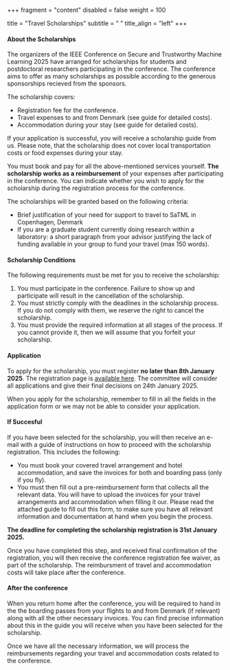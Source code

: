 +++
fragment = "content"
disabled = false
weight = 100

title = "Travel Scholarships"
subtitle = " "
title_align = "left"
+++

#### About the Scholarships

The organizers of the IEEE Conference on Secure and Trustworthy Machine Learning 2025 have arranged for scholarships for students and postdoctoral researchers participating in the conference. The conference aims to offer as many scholarships as possible according to the generous sponsorships recieved from the sponsors.

The scholarship covers:

* Registration fee for the conference.
* Travel expenses to and from Denmark (see guide for detailed costs).
* Accommodation during your stay (see guide for detailed costs).

If your application is successful, you will receive a scholarship guide from us.
Please note, that the scholarship does not cover local transportation costs or food expenses during your stay.

You must book and pay for all the above-mentioned services yourself. **The scholarship works as a
reimbursement** of your expenses after participating in the conference. You can indicate whether you wish to apply for the scholarship during the registration process for the conference.

The scholarships will be granted based on the following criteria:

* Brief justification of your need for support to travel to SaTML in Copenhagen, Denmark
* If you are a graduate student currently doing research within a laboratory: a short paragraph from your advisor justifying the lack of funding available in your group to fund your travel (max 150 words). 

#### Scholarship Conditions

The following requirements must be met for you to receive the scholarship:

1. You must participate in the conference. Failure to show up and participate will result in the cancellation of the scholarship.
2. You must strictly comply with the deadlines in the scholarship process. If you do not comply with them, we reserve the right to cancel the scholarship.
3. You must provide the required information at all stages of the process. If you cannot provide it, then we will assume that you forfeit your scholarship.

#### Application

To apply for the scholarship, you must register **no later than 8th January 2025**. The registration page is [available here](https://eventsignup.ku.dk/ieeesatml2025/conference). The committee will consider all applications and give their final decisions on 24th January 2025.

When you apply for the scholarship, remember to fill in all the fields in the application form or we may not be able to consider your application.

#### If Succesful

If you have been selected for the scholarship, you will then receive an e-mail with a guide of instructions on how to proceed with the scholarship registration. This includes the following:

* You must book your covered travel arrangement and hotel accommodation, and save the invoices for both and boarding pass (only if you fly).
* You must then fill out a pre-reimbursement form that collects all the relevant data. You will have to upload the invoices for your travel arrangements and accommodation when filling it our. Please read the attached guide to fill out this form, to make sure you have all relevant information and documentation at hand when you begin the process.

**The deadline for completing the scholarship registration is 31st January 2025.**

Once you have completed this step, and received final confirmation of the registration, you will then receive the conference registration fee waiver, as part of the scholarship. The reimbursment of travel and accommodation costs will take place after the conference. 

#### After the conference

When you return home after the conference, you will be required to hand in the the boarding passes from your flights to and from Denmark (if relevant) along with all the other necessary invoices. You can find precise information about this in the guide you will receive when you have been selected for the scholarship.

Once we have all the necessary information, we will process the reimbursements regarding your travel and accommodation costs related to the conference.


